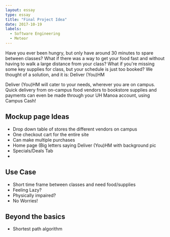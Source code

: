 ```yaml
---
layout: essay
type: essay
title: "Final Project Idea"
date: 2017-10-19
labels:
  - Software Engineering
  - Meteor
---
```

Have you ever been hungry, but only have around 30 minutes to spare between classes? What if there was a way to get your food fast and without
having to walk a large distance from your class? What if you're missing some key supplies for class, but your schedule is just too booked?
We thought of a solution, and it is: Deliver (You)HM

Deliver (You)HM will cater to your needs, wherever you are on campus. Quick delivery from on-campus food vendors to bookstore supplies
and payments can even be made through your UH Manoa account, using Campus Cash!

## Mockup page Ideas

- Drop down table of stores the different vendors on campus
- One checkout cart for the entire site
- Can make multiple purchases 
- Home page (Big letters saying Deliver (You)HM with background pic
- Specials/Deals Tab
- 

## Use Case 

- Short time frame between classes and need food/supplies
- Feeling Lazy?
- Physically impaired?
- No Worries!

## Beyond the basics
- Shortest path algorithm



